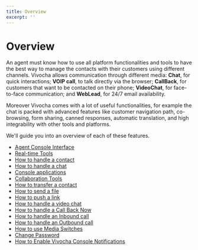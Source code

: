 ```yaml
---
title: Overview
excerpt: ''
---
```


# Overview

An agent must know how to use all platform functionalities and tools to have the best way to manage the contacts with their customers using different channels. Vivocha allows communication through different media: **Chat**, for quick interactions; **VOIP call**, to talk directly via the browser; **CallBack**, for customers that want to be contacted on their phone; **VideoChat**, for face-to-face communication; and **WebLead**, for 24/7 email availability.

Moreover Vivocha comes with a lot of useful functionalities, for example the chat is packed with advanced features like customer navigation path, co-browsing, form sharing, canned responses, automatic translation, and high integrability with other tools and platforms.

We'll guide you into an overview of each of these features.

* [Agent Console Interface](doc:agent-console-overview)
* [Real-time Tools](doc:agent-real-time-tools) 
* [How to handle a contact](doc:how-to-handle-a-contact)
* [How to handle a chat](doc:how-to-handle-a-chat)
* [Console applications](doc:console-applications)
* [Collaboration Tools](doc:collaboration-tools)
* [How to transfer a contact](doc:how-to-transfer-a-contact)
* [How to send a file](doc:how-to-send-a-file)
* [How to push a link](doc:how-to-push-a-link)
* [How to handle a video chat](doc:how-to-handle-a-video-chat)
* [How to handle a Call Back Now](doc:how-to-handle-a-call-back-now)
* [How to handle an Inbound call](doc:inbound-call)
* [How to handle an Outbound call](doc:outbound-call)
* [How to use Media Switches](doc:media-switches-all)
* [Change Password](doc:agent-settings)
* [How to Enable Vivocha Console Notifications](doc:notifications)

